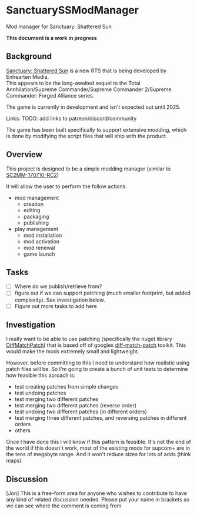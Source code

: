 # SanctuarySSModManager
Mod manager for Sanctuary: Shattered Sun

**This document is a work in progress**

## Background

[Sanctuary: Shattered Sun](https://www.sanctuaryshatteredsun.com/) is a new RTS that is being developed by Enhearten Media.  
This appears to be the long-awaited sequel to the Total Annhilation/Supreme Commander/Supreme Commander 2/Supreme Commander: Forged Alliance series.

The game is currently in development and isn't expected out until 2025.

Links:
TODO:  add links to patreon/discord/community

The game has been built specifically to support extensive modding, which is done by modifying the script files that will ship with the product.

## Overview
This project is designed to be a simple modding manager (similar to [SC2MM-170710-RC2](https://www.moddb.com/mods/revamp-mod/downloads/sc2-mod-manager-release-071017-rc2))

It will allow the user to perform the follow actions:


- mod management
	- creation
	- editing
	- packaging
	- publishing
- play management
	- mod installation
	- mod activation
	- mod renewal
	- game launch


## Tasks
- [ ] Where do we publish/retrieve from?  
- [ ] figure out if we can support patching (much smaller footprint, but added complexity).  See investigation below.
- [ ] Figure out more tasks to add here

## Investigation
I really want to be able to use patching (specifically the nuget library [DiffMatchPatch](https://www.nuget.org/packages/DiffMatchPatch/)) that is based off of googles [diff-match-patch](https://github.com/google/diff-match-patch) toolkit.  This would make the mods extremely small and lightweight.

However, before committing to this I need to understand how realistic using patch files will be.  So I'm going to create a bunch of unit tests to determine how feasible this aproach is:
* test creating patches from simple changes
* test undoing patches
* test merging two different patches
* test merging two different patches (reverse order)
* test undoing two different patches (in different orders)
* test merging three different patches, and reversing patches in different orders
* others

Once I have done this I will know if this pattern is feasible.  It's not the end of the world if this doesn't work, most of the existing mods for supcom+ are in the tens of megabyte range.  And it won't reduce sizes for lots of adds (think maps).

## Discussion
[Jon] This is a free-form area for anyone who wishes to contribute to have any kind of related discussion needed.  Please put your name in brackets so we can see where the comment is coming from